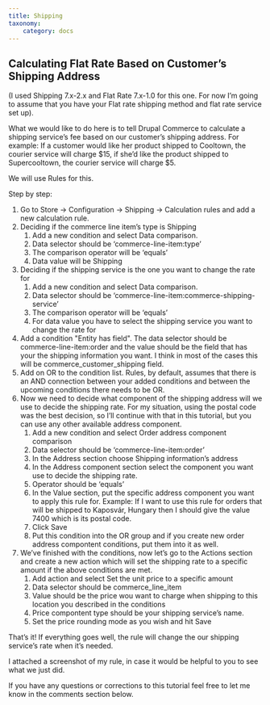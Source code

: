 ```yaml
---
title: Shipping
taxonomy:
    category: docs
---
```


## Calculating Flat Rate Based on Customer’s Shipping Address

(I used Shipping 7.x-2.x and Flat Rate 7.x-1.0 for this one. For now I’m going to assume that you have your Flat rate shipping method and flat rate service set up).

What we would like to do here is to tell Drupal Commerce to calculate a shipping service’s fee based on our customer’s shipping address. For example: If a customer would like her product shipped to Cooltown, the courier service will charge $15, if she’d like the product shipped to Supercooltown, the courier service will charge $5.

We will use Rules for this.

Step by step:
<ol>
	<li>Go to Store -> Configuration -> Shipping -> Calculation rules and add a new calculation rule.</li>
  <li>
    Deciding if the commerce line item’s type is Shipping
    <ol>
      <li>Add a new condition and select Data comparison.</li>
      <li>Data selector should be ‘commerce-line-item:type’</li>
      <li>The comparison operator will be ‘equals’</li>
      <li>Data value will be Shipping</li>
    </ol>
  </li>
  <li>
    Deciding if the shipping service is the one you want to change the rate for
    <ol>
      <li>Add a new condition and select Data comparison.</li>
      <li>Data selector should be ‘commerce-line-item:commerce-shipping-service’</li>
      <li>The comparison operator will be ‘equals’</li>
      <li>For data value you have to select the shipping service you want to change the rate for</li>
    </ol>
  </li>
<li>
Add a condition "Entity has field". The data selector should be commerce-line-item:order and the value should be the field that has your the shipping information you want. I think in most of the cases this will be commerce_customer_shipping field.
</li>
  <li>Add on OR to the condition list. Rules, by default, assumes that there is an AND connection between your added conditions and between the upcoming conditions there needs to be OR.</li>
  <li>Now we need to decide what component of the shipping address will we use to decide the shipping rate. For my situation, using the postal code was the best decision, so I’ll continue with that in this tutorial, but you can use any other available address component.
    <ol>
      <li>Add a new condition and select Order address component comparison</li>
      <li>Data selector should be ‘commerce-line-item:order’</li>
      <li>In the Address section choose Shipping information’s address</li>
      <li>In the Address component section select the component you want use to decide the shipping rate.</li>
      <li>Operator should be ‘equals’</li>
      <li>In the Value section, put the specific address component you want to apply this rule for. Example: If I want to use this rule for orders that will be shipped to Kaposvár, Hungary then I should give the value 7400 which is its postal code.</li>
      <li>Click Save</li>
      <li>Put this condition into the OR group and if you create new order address compontent conditions, put them into it as well.</li>
    </ol>
  </li>
  <li>
    We’ve finished with the conditions, now let’s go to the Actions section and create a new action which will set the shipping rate to a specific amount if the above conditions are met.
    <ol>
      <li>Add action and select Set the unit price to a specific amount</li>
      <li>Data selector should be commerce_line_item</li>
      <li>Value should be the price wou want to charge when shipping to this location you described in the conditions</li>
      <li>Price compontent type should be your shipping service’s name.</li>
      <li>Set the price rounding mode as you wish and hit Save</li>
    </ol>
  </li>
</ol>

That’s it! If everything goes well, the rule will change the our shipping service’s rate when it’s needed.

I attached a screenshot of my rule, in case it would be helpful to you to see what we just did.

If you have any questions or corrections to this tutorial feel free to let me know in the comments section below.